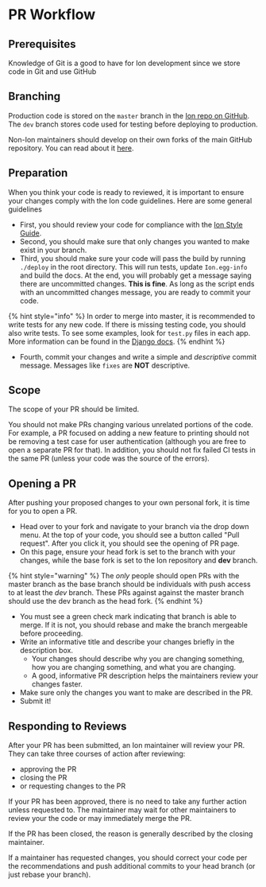 # PR Workflow

## Prerequisites

Knowledge of Git is a good to have for Ion development since we store code in Git and use GitHub

## Branching

Production code is stored on the `master` branch in the [Ion repo on GitHub](https://github.com/tjcsl/ion). The `dev` branch stores code used for testing before deploying to production.

Non-Ion maintainers should develop on their own forks of the main GitHub repository. You can read about it [here](https://help.github.com/articles/fork-a-repo/).

## Preparation

When you think your code is ready to reviewed, it is important to ensure your changes comply with the Ion code guidelines. Here are some general guidelines

* First, you should review your code for compliance with the [Ion Style Guide](style-guide.md).  
* Second, you should make sure that only changes you wanted to make exist in your branch.
* Third, you should make sure your code will pass the build by running `./deploy` in the root directory. This will run tests, update `Ion.egg-info` and build the docs. At the end, you will probably get a message saying there are uncommitted changes. **This is fine**. As long as the script ends with an uncommitted changes message, you are ready to commit your code.

{% hint style="info" %}
In order to merge into master, it is recommended to write tests for any new code. If there is missing testing code, you should also write tests. To see some examples, look for `test.py` files in each app. More information can be found in the [Django docs](https://docs.djangoproject.com/en/dev/topics/testing/overview/).
{% endhint %}

* Fourth, commit your changes and write a simple and _descriptive_ commit message.  Messages like `fixes` are **NOT** descriptive.

## Scope

The scope of your PR should be limited.

You should not make PRs changing various unrelated portions of the code.  For example, a PR focused on adding a new feature to printing should not be removing a test case for user authentication  \(although you are free to open a separate PR for that\).  In addition, you should not fix failed CI tests in the same PR \(unless your code was the source of the errors\).

## Opening a PR

After pushing your proposed changes to your own personal fork, it is time for you to open a PR.

* Head over to your fork and navigate to your branch via the drop down menu.  At the top of your code, you should see a button called "Pull request".  After you click it, you should see the opening of PR page.
* On this page, ensure your head fork is set to the branch with your changes, while the base fork is set to the Ion repository and **dev** branch.

{% hint style="warning" %}
The _only_ people should open PRs with the master branch as the base branch should be individuals with push access to at least the _dev_ branch.  These PRs against against the master branch should use the dev branch as the head fork.
{% endhint %}

* You must see a green check mark indicating that branch is able to merge.  If it is not, you should rebase and make the branch mergeable before proceeding.
* Write an informative title and describe your changes briefly in the description box.
  * Your changes should describe why you are changing something, how you are changing something, and what you are changing.  
  * A good, informative PR description helps the maintainers review your changes faster.
* Make sure only the changes you want to make are described in the PR.
* Submit it!

## Responding to Reviews

After your PR has been submitted, an Ion maintainer will review your PR.  They can take three courses of action after reviewing:

* approving the PR
* closing the PR
* or requesting changes to the PR

If your PR has been approved, there is no need to take any further action unless requested to.  The maintainer may wait for other maintainers to review your the code or may immediately merge the PR.

If the PR has been closed, the reason is generally described by the closing maintainer.  

If a maintainer has requested changes, you should correct your code per the recommendations and push additional commits to your head branch \(or just rebase your branch\).  





